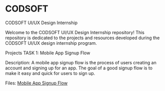 # CODSOFT
CODSOFT UI/UX Design Internship

Welcome to the CODSOFT UI/UX Design Internship repository! This repository is dedicated to the projects and resources developed during the CODSOFT UI/UX design internship program.

Projects
TASK 1:  Mobile App Signup Flow

Description:  A mobile app signup flow is the process of users creating an account and signing up for an
 app. The goal of a good signup flow is to make it easy and quick for users to sign up.

Files: [ Mobile App Signup Flow ](https://www.figma.com/design/xcBU4hJXGmMwv8u4MxyZct/TASK-1?node-id=0-1&t=x5nU1W8BUV6xtGCY-1)
